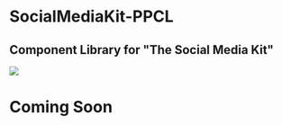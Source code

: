 # SocialMediaKit-PPCL
## Component Library for "The Social Media Kit"


<img src="./assets/Social Media Kit - Gif.gif" />

# Coming Soon